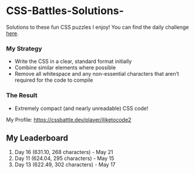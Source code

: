 # CSS-Battles-Solutions-
Solutions to these fun CSS puzzles I enjoy! You can find the daily challenge [here](https://cssbattle.dev/daily).

### My Strategy
- Write the CSS in a clear, standard format initially
- Combine similar elements where possible
- Remove all whitespace and any non-essential characters that aren’t required for the code to compile

### The Result
- Extremely compact (and nearly unreadable) CSS code!

My Profile: https://cssbattle.dev/player/iliketocode2


## My Leaderboard
1. Day 16 (631.10, 268 characters) - May 21
2. Day 11 (624.04, 295 characters) - May 15
3. Day 13 (622.49, 302 characters) - May 17
